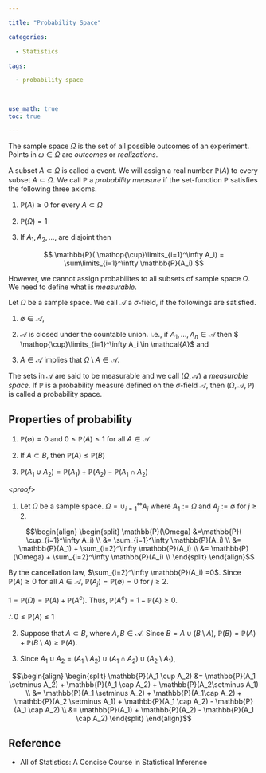 ```yaml
---

title: "Probability Space"

categories:

  - Statistics

tags:

  - probability space

  

use_math: true
toc: true

---
```


  

  

The sample space $\Omega$ is the set of all possible outcomes of an experiment. Points in $\omega \in \Omega$ are *outcomes* or *realizations*.

A subset $A \subset \Omega$ is called a event. We will assign a real number $\mathbb{P}(A)$ to every subset $A \subset \Omega$. We call $\mathbb{P}$ a *probability measure* if the set-function $\mathbb{P}$ satisfies the following three axioms.

1. $\mathbb{P}(A) \geq 0$ for every $A \subset \Omega$

2. $\mathbb{P}(\Omega) = 1$

3. If $A_1, A_2, \ldots,$ are disjoint then

  

$$ \mathbb{P}( \mathop{\cup}\limits_{i=1}^\infty A_i) = \sum\limits_{i=1}^\infty \mathbb{P}(A_i) $$

  

  

However, we cannot assign probabilites to all subsets of sample space $\Omega$. We need to define what is *measurable*.

  

Let $\Omega$ be a sample space. We call $\mathcal{A}$ a $\sigma$-field, if the followings are satisfied.

1. $\emptyset \in \mathcal{A}$,

2. $\mathcal{A}$ is closed under the countable union. i.e., if $A_1, \ldots, A_n \in \mathcal{A}$ then $ \mathop{\cup}\limits_{i=1}^\infty A_i \in \mathcal{A}$ and

3. $A \in \mathcal{A}$ implies that $\Omega \setminus A \in \mathcal{A}$.

The sets in $\mathcal{A}$ are said to be measurable and we call $(\Omega, \mathcal{A})$ a *measurable space*. If $\mathbb{P}$ is a probability measure defined on the $\sigma$-field $\mathcal{A}$, then $(\Omega, \mathcal{A}, \mathbb{P})$ is called a probability space.

  

  

  

## Properties of probability

1. $\mathbb{P}(\emptyset) = 0$ and $0 \leq \mathbb{P}(A) \leq 1$ for all $A \in \mathcal{A}$

2. If $A \subset B$, then $\mathbb{P}(A) \leq \mathbb{P}(B)$

3. $\mathbb{P}(A_1 \cup A_2) = \mathbb{P}(A_1) + \mathbb{P}(A_2) - \mathbb{P}(A_1 \cap A_2)$

  

<*proof*>

1. Let $\Omega$ be a sample space. $\Omega = \cup_{i=1}^\infty A_i$ where $A_1 := \Omega$ and $A_j := \emptyset$ for $j \geq 2$.

$$\begin{align}
\begin{split}
\mathbb{P}(\Omega) &=\mathbb{P}( \cup_{i=1}^\infty A_i) \\
&= \sum_{i=1}^\infty \mathbb{P}(A_i) \\
&= \mathbb{P}(A_1) + \sum_{i=2}^\infty \mathbb{P}(A_i) \\
&= \mathbb{P}(\Omega) + \sum_{i=2}^\infty \mathbb{P}(A_i)  \\
\end{split}
\end{align}$$

By the cancellation law, $\sum_{i=2}^\infty \mathbb{P}(A_i) =0$. Since $\mathbb{P}(A) \geq 0$ for all $A \in \mathcal{A}$, $\mathbb{P}(A_j) = \mathbb{P}(\emptyset) = 0$ for $j \geq 2$.

$1= \mathbb{P}(\Omega) = \mathbb{P}(A) + \mathbb{P}(A^c)$. Thus, $\mathbb{P}(A^c) = 1 -\mathbb{P}(A) \geq 0$.

$\therefore 0 \leq \mathbb{P}(A) \leq 1$

$$\tag*{$\square$}$$

  

  

2.  Suppose that $A\subset B$, where $A, B \in \mathcal{A}$. Since $B = A \cup (B\setminus A)$,  $\mathbb{P}(B) = \mathbb{P}(A) + \mathbb{P}(B\setminus A) \geq \mathbb{P}(A)$.

$$\tag*{$\square$}$$

  

3. Since $A_1 \cup A_2  = (A_1 \setminus A_2) \cup (A_1 \cap A_2) \cup (A_2\setminus A_1)$,

$$\begin{align}
\begin{split}
\mathbb{P}(A_1 \cup A_2) &= \mathbb{P}(A_1 \setminus A_2) + \mathbb{P}(A_1 \cap A_2) + \mathbb{P}(A_2\setminus A_1) \\
&= \mathbb{P}(A_1 \setminus A_2) + \mathbb{P}(A_1\cap A_2) + \mathbb{P}(A_2 \setminus A_1) + \mathbb{P}(A_1 \cap A_2) - \mathbb{P}(A_1 \cap A_2) \\
&= \mathbb{P}(A_1) + \mathbb{P}(A_2) - \mathbb{P}(A_1 \cap A_2)
\end{split}
\end{align}$$

  

$$\tag*{$\square$}$$

## Reference

- All of Statistics: A Concise Course in Statistical Inference
